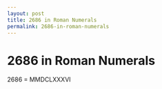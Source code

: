 ```yaml
---
layout: post
title: 2686 in Roman Numerals
permalink: 2686-in-roman-numerals
---
```


# 2686 in Roman Numerals

2686 = MMDCLXXXVI
